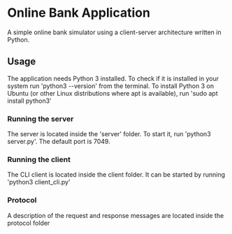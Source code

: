 # Online Bank Application
A simple online bank simulator using a client-server architecture written in Python.

## Usage
The application needs Python 3 installed. To check if it is installed in your system run 'python3 --version' from the terminal.
To install Python 3 on Ubuntu (or other Linux distributions where apt is available), run 'sudo apt install python3'

### Running the server
The server is located inside the 'server' folder. To start it, run 'python3 server.py'. The default port is 7049.

### Running the client
The CLI client is located inside the client folder. It can be started by running 'python3 client_cli.py'

### Protocol
A description of the request and response messages are located inside the protocol folder
